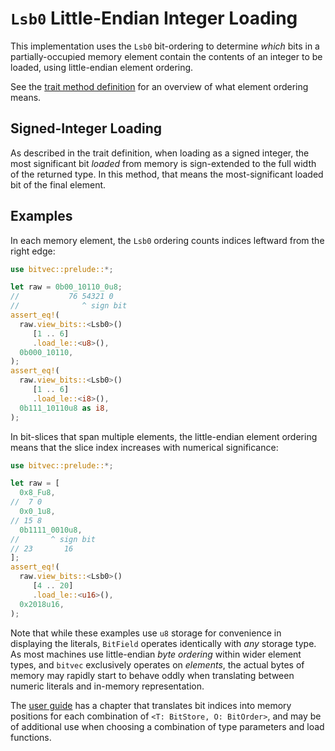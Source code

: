 # `Lsb0` Little-Endian Integer Loading

This implementation uses the `Lsb0` bit-ordering to determine *which* bits in a
partially-occupied memory element contain the contents of an integer to be
loaded, using little-endian element ordering.

See the [trait method definition][orig] for an overview of what element ordering
means.

## Signed-Integer Loading

As described in the trait definition, when loading as a signed integer, the most
significant bit *loaded* from memory is sign-extended to the full width of the
returned type. In this method, that means the most-significant loaded bit of the
final element.

## Examples

In each memory element, the `Lsb0` ordering counts indices leftward from the
right edge:

```rust
use bitvec::prelude::*;

let raw = 0b00_10110_0u8;
//           76 54321 0
//              ^ sign bit
assert_eq!(
  raw.view_bits::<Lsb0>()
     [1 .. 6]
     .load_le::<u8>(),
  0b000_10110,
);
assert_eq!(
  raw.view_bits::<Lsb0>()
     [1 .. 6]
     .load_le::<i8>(),
  0b111_10110u8 as i8,
);
```

In bit-slices that span multiple elements, the little-endian element ordering
means that the slice index increases with numerical significance:

```rust
use bitvec::prelude::*;

let raw = [
  0x8_Fu8,
//  7 0
  0x0_1u8,
// 15 8
  0b1111_0010u8,
//       ^ sign bit
// 23       16
];
assert_eq!(
  raw.view_bits::<Lsb0>()
     [4 .. 20]
     .load_le::<u16>(),
  0x2018u16,
);
```

Note that while these examples use `u8` storage for convenience in displaying
the literals, `BitField` operates identically with *any* storage type. As most
machines use little-endian *byte ordering* within wider element types, and
`bitvec` exclusively operates on *elements*, the actual bytes of memory may
rapidly start to behave oddly when translating between numeric literals and
in-memory representation.

The [user guide] has a chapter that translates bit indices into memory positions
for each combination of `<T: BitStore, O: BitOrder>`, and may be of additional
use when choosing a combination of type parameters and load functions.

[orig]: crate::field::BitField::load_le
[user guide]: https://bitvecto-rs.github.io/bitvec/memory-layout
